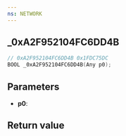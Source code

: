 ```yaml
---
ns: NETWORK
---
```

## _0xA2F952104FC6DD4B

```c
// 0xA2F952104FC6DD4B 0x1FDC75DC
BOOL _0xA2F952104FC6DD4B(Any p0);
```


## Parameters
* **p0**: 

## Return value
